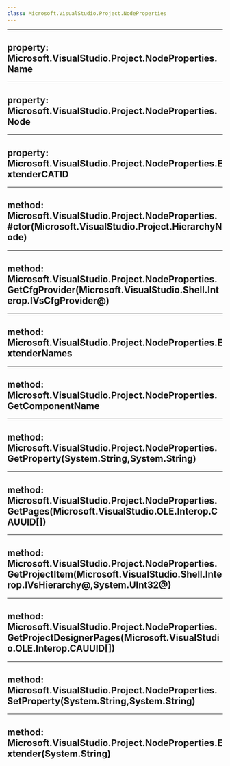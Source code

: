 ```yaml
---
class: Microsoft.VisualStudio.Project.NodeProperties
---
```


---
property: Microsoft.VisualStudio.Project.NodeProperties.Name
---

---
property: Microsoft.VisualStudio.Project.NodeProperties.Node
---

---
property: Microsoft.VisualStudio.Project.NodeProperties.ExtenderCATID
---

---
method: Microsoft.VisualStudio.Project.NodeProperties.#ctor(Microsoft.VisualStudio.Project.HierarchyNode)
---

---
method: Microsoft.VisualStudio.Project.NodeProperties.GetCfgProvider(Microsoft.VisualStudio.Shell.Interop.IVsCfgProvider@)
---

---
method: Microsoft.VisualStudio.Project.NodeProperties.ExtenderNames
---

---
method: Microsoft.VisualStudio.Project.NodeProperties.GetComponentName
---

---
method: Microsoft.VisualStudio.Project.NodeProperties.GetProperty(System.String,System.String)
---

---
method: Microsoft.VisualStudio.Project.NodeProperties.GetPages(Microsoft.VisualStudio.OLE.Interop.CAUUID[])
---

---
method: Microsoft.VisualStudio.Project.NodeProperties.GetProjectItem(Microsoft.VisualStudio.Shell.Interop.IVsHierarchy@,System.UInt32@)
---

---
method: Microsoft.VisualStudio.Project.NodeProperties.GetProjectDesignerPages(Microsoft.VisualStudio.OLE.Interop.CAUUID[])
---

---
method: Microsoft.VisualStudio.Project.NodeProperties.SetProperty(System.String,System.String)
---

---
method: Microsoft.VisualStudio.Project.NodeProperties.Extender(System.String)
---


